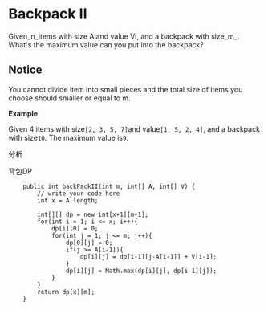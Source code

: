 # Backpack II

Given_n\_items with size Aiand value Vi, and a backpack with size\_m_. What's the maximum value can you put into the backpack?

## Notice

You cannot divide item into small pieces and the total size of items you choose should smaller or equal to m.

**Example**

Given 4 items with size`[2, 3, 5, 7]`and value`[1, 5, 2, 4]`, and a backpack with size`10`. The maximum value is`9`.

分析

背包DP

```text
    public int backPackII(int m, int[] A, int[] V) {
        // write your code here
        int x = A.length;

        int[][] dp = new int[x+1][m+1];
        for(int i = 1; i <= x; i++){
            dp[i][0] = 0;
            for(int j = 1; j <= m; j++){
                dp[0][j] = 0;
                if(j >= A[i-1]){
                    dp[i][j] = dp[i-1][j-A[i-1]] + V[i-1];
                }
                dp[i][j] = Math.max(dp[i][j], dp[i-1][j]);
            }
        }
        return dp[x][m];
    }
```

